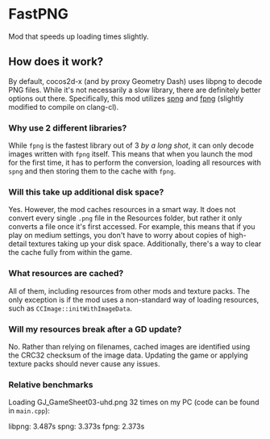 # FastPNG

Mod that speeds up loading times slightly.

## How does it work?

By default, cocos2d-x (and by proxy Geometry Dash) uses libpng to decode PNG files. While it's not necessarily a slow library, there are definitely better options out there. Specifically, this mod utilizes [spng](https://github.com/randy408/libspng) and [fpng](https://github.com/richgel999/fpng) (slightly modified to compile on clang-cl).

### Why use 2 different libraries?

While `fpng` is the fastest library out of 3 *by a long shot*, it can only decode images written with `fpng` itself. This means that when you launch the mod for the first time, it has to perform the conversion, loading all resources with `spng` and then storing them to the cache with `fpng`.

### Will this take up additional disk space?

Yes. However, the mod caches resources in a smart way. It does not convert every single `.png` file in the Resources folder, but rather it only converts a file once it's first accessed. For example, this means that if you play on medium settings, you don't have to worry about copies of high-detail textures taking up your disk space. Additionally, there's a way to clear the cache fully from within the game.

### What resources are cached?

All of them, including resources from other mods and texture packs. The only exception is if the mod uses a non-standard way of loading resources, such as `CCImage::initWithImageData`.

### Will my resources break after a GD update?

No. Rather than relying on filenames, cached images are identified using the CRC32 checksum of the image data. Updating the game or applying texture packs should never cause any issues.

### Relative benchmarks

Loading GJ_GameSheet03-uhd.png 32 times on my PC (code can be found in `main.cpp`):

libpng: 3.487s
spng: 3.373s
fpng: 2.373s

